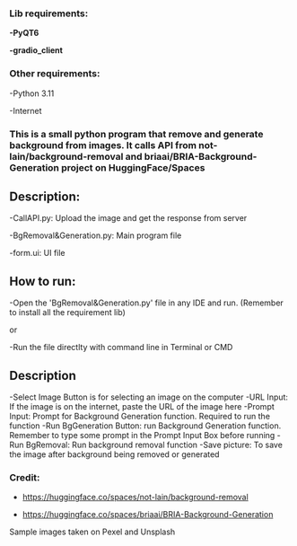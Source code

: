 ### **Lib requirements:**

  **-PyQT6**

  **-gradio_client**

  
### Other requirements:
  
  -Python 3.11
  
  -Internet


### This is a small python program that remove and generate background from images. It calls API from not-lain/background-removal and briaai/BRIA-Background-Generation project on HuggingFace/Spaces


## **Description:**

  -CallAPI.py: Upload the image and get the response from server
  
  -BgRemoval&Generation.py: Main program file
  
  -form.ui: UI file

## **How to run:**

  -Open the 'BgRemoval&Generation.py' file in any IDE and run. (Remember to install all the requirement lib)
  
  or
  
  -Run the file directlty with command line in Terminal or CMD

 ## **Description**
 -Select Image Button is for selecting an image on the computer
 -URL Input: If the image is on the internet, paste the URL of the image here
 -Prompt Input: Prompt for Background Generation function. Required to run the function
 -Run BgGeneration Button: run Background Generation function. Remember to type some prompt in the Prompt Input Box before running
 -Run BgRemoval: Run background removal function
 -Save picture: To save the image after background being removed or generated

### Credit: 

- https://huggingface.co/spaces/not-lain/background-removal

- https://huggingface.co/spaces/briaai/BRIA-Background-Generation


Sample images taken on Pexel and Unsplash
